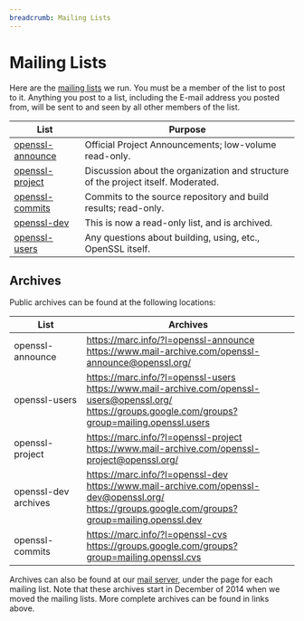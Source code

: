 ```yaml
---
breadcrumb: Mailing Lists
---
```

# Mailing Lists

Here are the [mailing lists](https://mta.openssl.org/) we run. You must
be a member of the list to post to it. Anything you post to a list,
including the E-mail address you posted from, will be sent to and seen
by all other members of the list.

| **List**                                                                      | **Purpose**                                                                       |
|-------------------------------------------------------------------------------|-----------------------------------------------------------------------------------|
| [openssl-announce](https://mta.openssl.org/mailman/listinfo/openssl-announce) | Official Project Announcements; low-volume read-only.                             |
| [openssl-project](https://mta.openssl.org/mailman/listinfo/openssl-project)   | Discussion about the organization and structure of the project itself. Moderated. |
| [openssl-commits](https://mta.openssl.org/mailman/listinfo/openssl-commits)   | Commits to the source repository and build results; read-only.                    |
| [openssl-dev](https://mta.openssl.org/mailman/listinfo/openssl-dev)           | This is now a read-only list, and is archived.                                    |
| [openssl-users](https://mta.openssl.org/mailman/listinfo/openssl-users)       | Any questions about building, using, etc., OpenSSL itself.                        |

## Archives

Public archives can be found at the following locations:

| **List**             | **Archives**                                                                                                                                                            |
|----------------------|-------------------------------------------------------------------------------------------------------------------------------------------------------------------------|
| openssl-announce     | <https://marc.info/?l=openssl-announce><br /><https://www.mail-archive.com/openssl-announce@openssl.org/>                                                               |
| openssl-users        | <https://marc.info/?l=openssl-users><br /><https://www.mail-archive.com/openssl-users@openssl.org/><br /><https://groups.google.com/groups?group=mailing.openssl.users> |
| openssl-project      | <https://marc.info/?l=openssl-project><br /><https://www.mail-archive.com/openssl-project@openssl.org/>                                                                 |
| openssl-dev archives | <https://marc.info/?l=openssl-dev><br /><https://www.mail-archive.com/openssl-dev@openssl.org/><br /><https://groups.google.com/groups?group=mailing.openssl.dev>       |
| openssl-commits      | <https://marc.info/?l=openssl-cvs><br /><https://groups.google.com/groups?group=mailing.openssl.cvs>                                                                    |

Archives can also be found at our [mail server](https://mta.openssl.org/),
under the page for each mailing list.
Note that these archives start in December of 2014 when we moved the
mailing lists. More complete archives can be found in links above.
